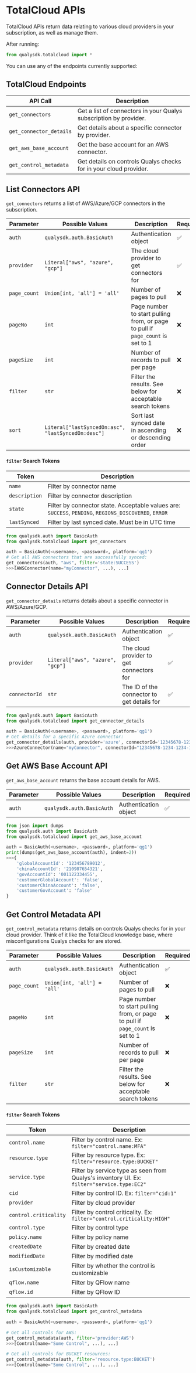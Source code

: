 # TotalCloud APIs

TotalCloud APIs return data relating to various cloud providers in your subscription, as well as manage them.

After running:
```py
from qualysdk.totalcloud import *
```
You can use any of the endpoints currently supported:

## TotalCloud Endpoints

|API Call| Description |
|--|--|
| ```get_connectors``` | Get a list of connectors in your Qualys subscription by provider. |
| ```get_connector_details``` | Get details about a specific connector by provider. |
| ```get_aws_base_account``` | Get the base account for an AWS connector. |
| ```get_control_metadata``` | Get details on controls Qualys checks for in your cloud provider. |



## List Connectors API

```get_connectors``` returns a list of AWS/Azure/GCP connectors in the subscription.

|Parameter| Possible Values |Description| Required|
|--|--|--|--|
|```auth```|```qualysdk.auth.BasicAuth``` | Authentication object | ✅ |
| ```provider``` | ```Literal["aws", "azure", "gcp"]``` | The cloud provider to get connectors for | ✅ |
| ```page_count``` | ```Union[int, 'all'] = 'all'``` | Number of pages to pull | ❌ |
| ```pageNo``` | ```int``` | Page number to start pulling from, or page to pull if ```page_count``` is set to 1 | ❌ |
| ```pageSize``` | ```int``` | Number of records to pull per page | ❌ |
| ```filter``` | ```str``` | Filter the results. See below for acceptable search tokens | ❌ |
| ```sort``` | ```Literal["lastSyncedOn:asc", "lastSyncedOn:desc"]``` | Sort last synced date in ascending or descending order | ❌ |


#### ```filter``` Search Tokens


|Token| Description |
|--|--|
| ```name``` | Filter by connector name |
| ```description``` | Filter by connector description |
| ```state``` | Filter by connector state. Acceptable values are: ```SUCCESS```, ```PENDING```, ```REGIONS_DISCOVERED```, ```ERROR``` |
| ```lastSynced``` | Filter by last synced date. Must be in UTC time |


```py
from qualysdk.auth import BasicAuth
from qualysdk.totalcloud import get_connectors

auth = BasicAuth(<username>, <password>, platform='qg1')
# Get all AWS connectors that are successfully synced:
get_connectors(auth, "aws", filter='state:SUCCESS')
>>>[AWSConnector(name="myConnector", ...), ...]
```


## Connector Details API

```get_connector_details``` returns details about a specific connector in AWS/Azure/GCP.

|Parameter| Possible Values |Description| Required|
|--|--|--|--|
|```auth```|```qualysdk.auth.BasicAuth``` | Authentication object | ✅ |
| ```provider``` | ```Literal["aws", "azure", "gcp"]``` | The cloud provider to get connectors for | ✅ |
| ```connectorId``` | ```str``` | The ID of the connector to get details for | ✅ |

```py
from qualysdk.auth import BasicAuth
from qualysdk.totalcloud import get_connector_details

auth = BasicAuth(<username>, <password>, platform='qg1')
# Get details for a specific Azure connector:
get_connector_details(auth, provider='azure', connectorId='12345678-1234-1234-1234-123456789012')
>>>AzureConnector(name="myConnector", connectorId="12345678-1234-1234-1234-123456789012", ...)
```

## Get AWS Base Account API

```get_aws_base_account``` returns the base account details for AWS.

|Parameter| Possible Values |Description| Required|
|--|--|--|--|
|```auth```|```qualysdk.auth.BasicAuth``` | Authentication object | ✅ |

```py
from json import dumps
from qualysdk.auth import BasicAuth
from qualysdk.totalcloud import get_aws_base_account

auth = BasicAuth(<username>, <password>, platform='qg1')
print(dumps(get_aws_base_account(auth), indent=2))
>>>{
    'globalAccountId': '123456789012', 
    'chinaAccountId': '210987654321', 
    'govAccountId': '001122334455', 
    'customerGlobalAccount': 'false', 
    'customerChinaAccount': 'false', 
    'customerGovAccount': 'false'
}
```

## Get Control Metadata API

```get_control_metadata``` returns details on controls Qualys checks for in your cloud provider. Think of it like the TotalCloud knowledge base, where misconfigurations Qualys checks for are stored.

|Parameter| Possible Values |Description| Required|
|--|--|--|--|
|```auth```|```qualysdk.auth.BasicAuth``` | Authentication object | ✅ |
| ```page_count``` | ```Union[int, 'all'] = 'all'``` | Number of pages to pull | ❌ |
| ```pageNo``` | ```int``` | Page number to start pulling from, or page to pull if ```page_count``` is set to 1 | ❌ |
| ```pageSize``` | ```int``` | Number of records to pull per page | ❌ |
| ```filter``` | ```str``` | Filter the results. See below for acceptable search tokens | ❌ |

#### ```filter``` Search Tokens

|Token| Description |
|--|--|
| ```control.name``` | Filter by control name. Ex: ```filter="control.name:MFA"``` |
| ```resource.type``` | Filter by resource type. Ex: ```filter="resource.type:BUCKET"``` |
| ```service.type``` | Filter by service type as seen from Qualys's inventory UI. Ex: ```filter="service.type:EC2"``` |
| ```cid``` | Filter by control ID. Ex: ```filter="cid:1"``` |
| ```provider``` | Filter by cloud provider |
| ```control.criticality``` | Filter by control criticality. Ex: ```filter="control.criticality:HIGH"```  |
| ```control.type``` | Filter by control type |
| ```policy.name``` | Filter by policy name |
| ```createdDate``` | Filter by created date |
| ```modifiedDate``` | Filter by modified date |
| ```isCustomizable``` | Filter by whether the control is customizable |
| ```qflow.name``` | Filter by QFlow name |
| ```qflow.id``` | Filter by QFlow ID |

```py
from qualysdk.auth import BasicAuth
from qualysdk.totalcloud import get_control_metadata

auth = BasicAuth(<username>, <password>, platform='qg1')

# Get all controls for AWS:
get_control_metadata(auth, filter='provider:AWS')
>>>[Control(name="Some Control", ...), ...]

# Get all controls for BUCKET resources:
get_control_metadata(auth, filter='resource.type:BUCKET')
>>>[Control(name="Some Control", ...), ...]
```
